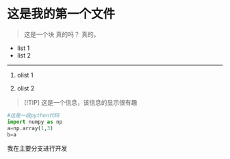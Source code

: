 # 这是我的第一个文件

> 这是一个块
> 真的吗？
> 真的。

* list 1
* list 2

---

1. olist 1

2. olist 2

>[!TIP] 这是一个信息，该信息的显示很有趣

```python
#这是一段python代码
import numpy as np
a=np.array(1,3)
b=a
```

我在主要分支进行开发